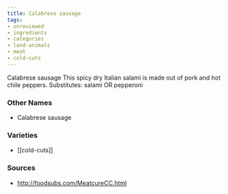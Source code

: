 ```yaml
---
title: Calabrese sausage
tags:
- unreviewed
- ingredients
- categories
- land-animals
- meat
- cold-cuts
---
```

Calabrese sausage This spicy dry Italian salami is made out of pork and hot chile peppers. Substitutes: salami OR pepperoni

### Other Names

* Calabrese sausage

### Varieties

* [[cold-cuts]]

### Sources
* http://foodsubs.com/MeatcureCC.html
